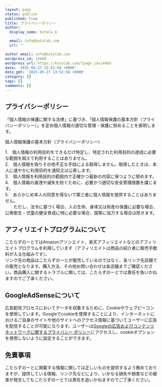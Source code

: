 ```yaml
---
layout: page
status: publish
published: true
title: プライバシーポリシー
author:
  display_name: kotala_b

  email: info@kotalab.com
  url: ''

author_email: info@kotalab.com
wordpress_id: 14469
wordpress_url: https://kotalab.com/?page_id=14469
date: '2015-05-27 22:52:58 +0900'
date_gmt: '2015-05-27 13:52:58 +0900'
category: []
tags: []
comments: []
---
```

<h2>プライバシーポリシー</h2>
<p>「個人情報の保護に関する法律」に基づき、「個人情報保護の基本方針（プライバシーポリシー）」を定め個人情報の適切な管理・保護に努めることを表明します。</p>
<p>個人情報保護の基本方針（プライバシーポリシー）</p>
<p>1.　個人情報の利用目的をできるだけ特定し、特定された利用目的の達成に必要な範囲を超えて利用することはありません。<br />
2.　個人情報を偽りその他不正な手段による取得しません。取得したときは、本人に速やかに利用目的を通知又は公表します。<br />
3.　個人情報を利用目的の範囲内で正確かつ最新の内容に保つように努めます。<br />
4.　個人情報の漏洩や滅失を防ぐために、必要かつ適切な安全管理措置を講じます。<br />
5.　あらかじめ本人の同意を得ないで第三者に個人情報を提供することはありません。<br />
　　ただし、法令に基づく場合、人の生命、身体又は財産の保護に必要な場合、公衆衛生・児童の健全育成に特に必要な場合、国等に協力する場合は除きます。</p>
<h2>アフィリエイトプログラムについて</h2>
<p>こたらずのーとではAmazonアソシエイト、楽天アフィリエイトなどのアフィリエイトプログラムを利用しています（アフィリエイトは商品の紹介者に販売手数料が入る仕組みです）。<br />
リンク先の商品はこたらずのーとが販売しているのではなく、各リンク先店舗での販売となります。購入方法、その他お問い合わせは各店舗までご確認ください。商品購入に関するトラブルに関しては、こたらずのーとでは責任を負いかねますのでご了承ください。</p>
<h2>GoogleAdSenseについて</h2>
<p>広告配信プロセスにおいてデータを収集するために、Cookieやウェブビーコンを使用しています。Googleでcookieを使用することにより、インターネットにおけるご自身のサイトや他のサイトへのアクセス情報に基づいてユーザーに広告を配信することが可能になります。ユーザーは<a href="http://www.google.co.jp/policies/technologies/ads/" target="_blank">Googleの広告およびコンテンツ ネットワークに関するプライバシー ポリシー</a>にアクセスし、cookieオプションを使用しないように設定することができます。</p>
<h2>免責事項</h2>
<p>こたらずのーとに掲載する情報に関しては正しいものを提供するよう務めておりますが、提供している情報、リンク先などにより、いかなる損失や損害などの被害が発生してもこたらずのーとでは責任を追いかねますのでご了承ください。</p>
